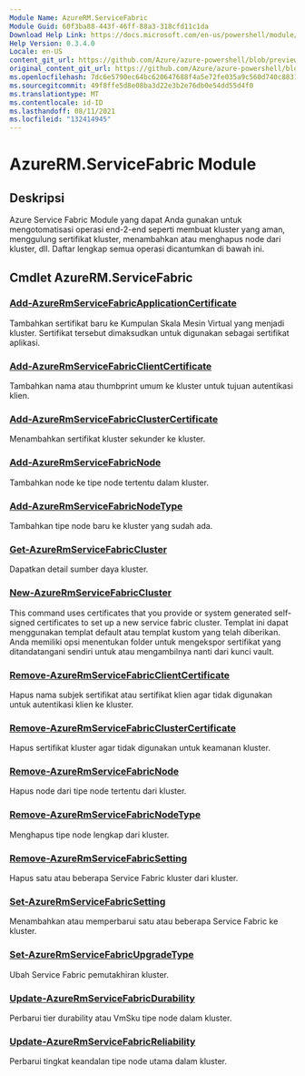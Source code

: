 ```yaml
---
Module Name: AzureRM.ServiceFabric
Module Guid: 60f3ba88-443f-46ff-88a3-318cfd11c1da
Download Help Link: https://docs.microsoft.com/en-us/powershell/module/azurerm.servicefabric
Help Version: 0.3.4.0
Locale: en-US
content_git_url: https://github.com/Azure/azure-powershell/blob/preview/src/ResourceManager/ServiceFabric/Commands.ServiceFabric/help/AzureRM.ServiceFabric.md
original_content_git_url: https://github.com/Azure/azure-powershell/blob/preview/src/ResourceManager/ServiceFabric/Commands.ServiceFabric/help/AzureRM.ServiceFabric.md
ms.openlocfilehash: 7dc6e5790ec64bc620647688f4a5e72fe035a9c560d740c8831aef42a60a7af3
ms.sourcegitcommit: 49f8ffe5d8e08ba3d22e3b2e76db0e54dd55d4f0
ms.translationtype: MT
ms.contentlocale: id-ID
ms.lasthandoff: 08/11/2021
ms.locfileid: "132414945"
---
```

# AzureRM.ServiceFabric Module
## Deskripsi
Azure Service Fabric Module yang dapat Anda gunakan untuk mengotomatisasi operasi end-2-end seperti membuat kluster yang aman, menggulung sertifikat kluster, menambahkan atau menghapus node dari kluster, dll. Daftar lengkap semua operasi dicantumkan di bawah ini.

## Cmdlet AzureRM.ServiceFabric
### [Add-AzureRmServiceFabricApplicationCertificate](Add-AzureRmServiceFabricApplicationCertificate.md)
Tambahkan sertifikat baru ke Kumpulan Skala Mesin Virtual yang menjadi kluster. Sertifikat tersebut dimaksudkan untuk digunakan sebagai sertifikat aplikasi.

### [Add-AzureRmServiceFabricClientCertificate](Add-AzureRmServiceFabricClientCertificate.md)
Tambahkan nama atau thumbprint umum ke kluster untuk tujuan autentikasi klien.

### [Add-AzureRmServiceFabricClusterCertificate](Add-AzureRmServiceFabricClusterCertificate.md)
Menambahkan sertifikat kluster sekunder ke kluster.

### [Add-AzureRmServiceFabricNode](Add-AzureRmServiceFabricNode.md)
Tambahkan node ke tipe node tertentu dalam kluster.

### [Add-AzureRmServiceFabricNodeType](Add-AzureRmServiceFabricNodeType.md)
Tambahkan tipe node baru ke kluster yang sudah ada.

### [Get-AzureRmServiceFabricCluster](Get-AzureRmServiceFabricCluster.md)
Dapatkan detail sumber daya kluster.

### [New-AzureRmServiceFabricCluster](New-AzureRmServiceFabricCluster.md)
This command uses certificates that you provide or system generated self-signed certificates to set up a new service fabric cluster. Templat ini dapat menggunakan templat default atau templat kustom yang telah diberikan. Anda memiliki opsi menentukan folder untuk mengekspor sertifikat yang ditandatangani sendiri untuk atau mengambilnya nanti dari kunci vault. 

### [Remove-AzureRmServiceFabricClientCertificate](Remove-AzureRmServiceFabricClientCertificate.md)
Hapus nama subjek sertifikat atau sertifikat klien agar tidak digunakan untuk autentikasi klien ke kluster.

### [Remove-AzureRmServiceFabricClusterCertificate](Remove-AzureRmServiceFabricClusterCertificate.md)
Hapus sertifikat kluster agar tidak digunakan untuk keamanan kluster.

### [Remove-AzureRmServiceFabricNode](Remove-AzureRmServiceFabricNode.md)
Hapus node dari tipe node tertentu dari kluster.

### [Remove-AzureRmServiceFabricNodeType](Remove-AzureRmServiceFabricNodeType.md)
Menghapus tipe node lengkap dari kluster.

### [Remove-AzureRmServiceFabricSetting](Remove-AzureRmServiceFabricSetting.md)
Hapus satu atau beberapa Service Fabric kluster dari kluster.

### [Set-AzureRmServiceFabricSetting](Set-AzureRmServiceFabricSetting.md)
Menambahkan atau memperbarui satu atau beberapa Service Fabric ke kluster.

### [Set-AzureRmServiceFabricUpgradeType](Set-AzureRmServiceFabricUpgradeType.md)
Ubah Service Fabric pemutakhiran kluster.

### [Update-AzureRmServiceFabricDurability](Update-AzureRmServiceFabricDurability.md)
Perbarui tier durability atau VmSku tipe node dalam kluster.

### [Update-AzureRmServiceFabricReliability](Update-AzureRmServiceFabricReliability.md)
Perbarui tingkat keandalan tipe node utama dalam kluster.

